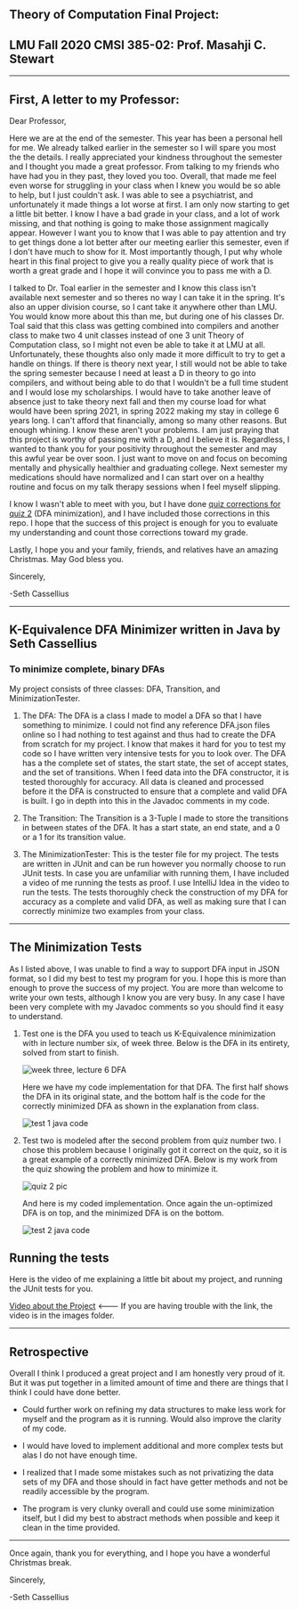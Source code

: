 ## Theory of Computation Final Project: 
## LMU Fall 2020 CMSI 385-02: Prof. Masahji C. Stewart
 
 ---
## First, A letter to my Professor:
Dear Professor,

Here we are at the end of the semester. This year has been a personal hell for me. We already talked earlier in the semester so I will spare you most the the details. I really appreciated your kindness throughout the semester and I thought you made a great professor. From talking to my friends who have had you in they past, they loved you too. Overall, that made me feel even worse for struggling in your class when I knew you would be so able to help, but I just couldn't ask. I was able to see a psychiatrist, and unfortunately it made things a lot worse at first. I am only now starting to get a little bit better. I know I have a bad grade in your class, and a lot of work missing, and that nothing is going to make those assignment magically appear. However I want you to know that I was able to pay attention and try to get things done a lot better after our meeting earlier this semester, even if I don't have much to show for it. Most importantly though, I put why whole heart in this final project to give you a really quality piece of work that is worth a great grade and I hope it will convince you to pass me with a D. 

I talked to Dr. Toal earlier in the semester and I know this class isn't available next semester and so theres no way I can take it in the spring. It's also an upper division course, so I cant take it anywhere other than LMU. You would know more about this than me, but during one of his classes Dr. Toal said that this class was getting combined into compilers and another class to make two 4 unit classes instead of one 3 unit Theory of Computation class, so I might not even be able to take it at LMU at all. Unfortunately, these thoughts also only made it more difficult to try to get a handle on things. If there is theory next year, I still would not be able to take the spring semester because I need at least a D in theory to go into compilers, and without being able to do that I wouldn't be a full time student and I would lose my scholarships. I would have to take another leave of absence just to take theory next fall and then my course load for what would have been spring 2021, in spring 2022 making my stay in college 6 years long. I can't afford that financially, among so many other reasons. But enough whining. I know these aren't your problems. I am just praying that this project is worthy of passing me with a D, and I believe it is. Regardless, I wanted to thank you for your positivity throughout the semester and may this awful year be over soon. I just want to move on and focus on becoming mentally and physically healthier and graduating college. Next semester my medications should have normalized and I can start over on a healthy routine and focus on my talk therapy sessions when I feel myself slipping.

I know I wasn't able to meet with you, but I have done [quiz corrections for quiz 2](Quiz2corrections.pdf) (DFA minimization), and I have included those corrections in this repo. I hope that the success of this project is enough for you to evaluate my understanding and count those corrections toward my grade.

Lastly, I hope you and your family, friends, and relatives have an amazing Christmas. May God bless you.

Sincerely,

-Seth Cassellius

---


## K-Equivalence DFA Minimizer written in Java by Seth Cassellius
### To minimize complete, binary DFAs

My project consists of three classes: DFA, Transition, and MinimizationTester.

1. The DFA: The DFA is a class I made to model a DFA so that I have something to minimize. I could not find any reference DFA.json files online so I had nothing to test against and thus had to create the DFA from scratch for my project. I know that makes it hard for you to test my code so I have written very intensive tests for you to look over. The DFA has a the complete set of states, the start state, the set of accept states, and the set of transitions. When I feed data into the DFA constructor, it is tested thoroughly for accuracy. All data is cleaned and processed before it the DFA is constructed to ensure that a complete and valid DFA is built. I go in depth into this in the Javadoc comments in my code.

2. The Transition: The Transition is a 3-Tuple I made to store the transitions in between states of the DFA. It has a start state, an end state, and a 0 or a 1 for its transition value.

3. The MinimizationTester: This is the tester file for my project. The tests are written in JUnit and can be run however you normally choose to run JUnit tests. In case you are unfamiliar with running them, I have included a video of me running the tests as proof. I use IntelliJ Idea in the video to run the tests. The tests thoroughly check the construction of my DFA for accuracy as a complete and valid DFA, as well as making sure that I can correctly minimize two examples from your class.
---

## The Minimization Tests

As I listed above, I was unable to find a way to support DFA input in JSON format, so I did my best to test my program for you. I hope this is more than enough to prove the success of my project. You are more than welcome to write your own tests, although I know you are very busy. In any case I have been very complete with my Javadoc comments so you should find it easy to understand. 

1. Test one is the DFA you used to teach us K-Equivalence minimization with in lecture number six, of week three. Below is the DFA in its entirety, solved from start to finish.

    ![week three, lecture 6 DFA](images/w3l6.png)

    Here we have my code implementation for that DFA. The first half shows the DFA in its original state, and the bottom half is the code for the correctly minimized DFA as shown in the explanation from class.

    ![test 1 java code](images/test1code.png)

2. Test two is modeled after the second problem from quiz number two. I chose this problem because I originally got it correct on the quiz, so it is a great example of a correctly minimized DFA. Below is my work from the quiz showing the problem and how to minimize it.

    ![quiz 2 pic](images/q2num2.jpg)

    And here is my coded implementation. Once again the un-optimized DFA is on top, and the minimized DFA is on the bottom.

    ![test 2 java code](images/test2code.png)


## Running the tests

Here is the video of me explaining a little bit about my project, and running the JUnit tests for you.

[Video about the Project](TheoryFinalProject.mp4) <--- If you are having trouble with the link, the video is in the images folder.

---

## Retrospective

Overall I think I produced a great project and I am honestly very proud of it. But it was put together in a limited amount of time and there are things that I think I could have done better.

* Could further work on refining my data structures to make less work for myself and the program as it is running. Would also improve the clarity of my code.

* I would have loved to implement additional and more complex tests but alas I do not have enough time.

* I realized that I made some mistakes such as not privatizing the data sets of my DFA and those should in fact have getter methods and not be readily accessible by the program. 

* The program is very clunky overall and could use some minimization itself, but I did my best to abstract methods when possible and keep it clean in the time provided.

---

Once again, thank you for everything, and I hope you have a wonderful Christmas break.

Sincerely,

-Seth Cassellius